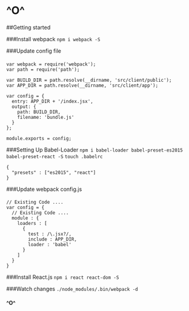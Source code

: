 # ^O^

##Getting started

###Install webpack
`npm i webpack -S`

###Update config file
####
```
var webpack = require('webpack');
var path = require('path');

var BUILD_DIR = path.resolve(__dirname, 'src/client/public');
var APP_DIR = path.resolve(__dirname, 'src/client/app');

var config = {
  entry: APP_DIR + '/index.jsx',
  output: {
    path: BUILD_DIR,
    filename: 'bundle.js'
  }
};

module.exports = config;
```

###Setting Up Babel-Loader
`npm i babel-loader babel-preset-es2015 babel-preset-react -S`
`touch .babelrc`
```
{
  "presets" : ["es2015", "react"]
}
```

###Update webpack config.js
####
```
// Existing Code ....
var config = {
  // Existing Code ....
  module : {
    loaders : [
      {
        test : /\.jsx?/,
        include : APP_DIR,
        loader : 'babel'
      }
    ]
  }
}
```

###Install React.js
`npm i react react-dom -S`


###Watch changes
`./node_modules/.bin/webpack -d`

#### ^O^
